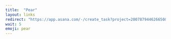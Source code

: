 ```yaml
---
title:  "Pear"
layout: links
redirect: "https://app.asana.com/-/create_task?project=200787944626650&name=pear&description=Added%20from%20shortlink"
wait: 5
emoji: pear
---
```



